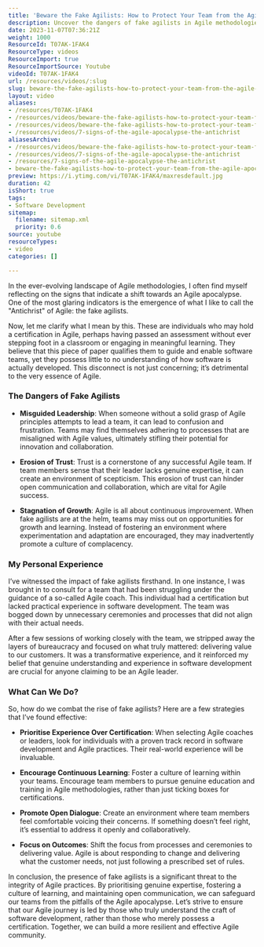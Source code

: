 ```yaml
---
title: 'Beware the Fake Agilists: How to Protect Your Team from the Agile Apocalypse'
description: Uncover the dangers of fake agilists in Agile methodologies. Learn how to prioritise genuine expertise and foster a culture of continuous improvement.
date: 2023-11-07T07:36:21Z
weight: 1000
ResourceId: T07AK-1FAK4
ResourceType: videos
ResourceImport: true
ResourceImportSource: Youtube
videoId: T07AK-1FAK4
url: /resources/videos/:slug
slug: beware-the-fake-agilists-how-to-protect-your-team-from-the-agile-apocalypse-T07AK-1FAK4
layout: video
aliases:
- /resources/T07AK-1FAK4
- /resources/videos/beware-the-fake-agilists-how-to-protect-your-team-from-the-agile-apocalypse-T07AK-1FAK4
- /resources/videos/beware-the-fake-agilists-how-to-protect-your-team-from-the-agile-apocalypse
- /resources/videos/7-signs-of-the-agile-apocalypse-the-antichrist
aliasesArchive:
- /resources/videos/beware-the-fake-agilists-how-to-protect-your-team-from-the-agile-apocalypse
- /resources/videos/7-signs-of-the-agile-apocalypse-the-antichrist
- /resources/7-signs-of-the-agile-apocalypse-the-antichrist
- beware-the-fake-agilists-how-to-protect-your-team-from-the-agile-apocalypse-T07AK-1FAK4
preview: https://i.ytimg.com/vi/T07AK-1FAK4/maxresdefault.jpg
duration: 42
isShort: true
tags:
- Software Development
sitemap:
  filename: sitemap.xml
  priority: 0.6
source: youtube
resourceTypes:
- video
categories: []

---
```

In the ever-evolving landscape of Agile methodologies, I often find myself reflecting on the signs that indicate a shift towards an Agile apocalypse. One of the most glaring indicators is the emergence of what I like to call the "Antichrist" of Agile: the fake agilists. 

Now, let me clarify what I mean by this. These are individuals who may hold a certification in Agile, perhaps having passed an assessment without ever stepping foot in a classroom or engaging in meaningful learning. They believe that this piece of paper qualifies them to guide and enable software teams, yet they possess little to no understanding of how software is actually developed. This disconnect is not just concerning; it’s detrimental to the very essence of Agile.

### The Dangers of Fake Agilists

- **Misguided Leadership**: When someone without a solid grasp of Agile principles attempts to lead a team, it can lead to confusion and frustration. Teams may find themselves adhering to processes that are misaligned with Agile values, ultimately stifling their potential for innovation and collaboration.

- **Erosion of Trust**: Trust is a cornerstone of any successful Agile team. If team members sense that their leader lacks genuine expertise, it can create an environment of scepticism. This erosion of trust can hinder open communication and collaboration, which are vital for Agile success.

- **Stagnation of Growth**: Agile is all about continuous improvement. When fake agilists are at the helm, teams may miss out on opportunities for growth and learning. Instead of fostering an environment where experimentation and adaptation are encouraged, they may inadvertently promote a culture of complacency.

### My Personal Experience

I’ve witnessed the impact of fake agilists firsthand. In one instance, I was brought in to consult for a team that had been struggling under the guidance of a so-called Agile coach. This individual had a certification but lacked practical experience in software development. The team was bogged down by unnecessary ceremonies and processes that did not align with their actual needs. 

After a few sessions of working closely with the team, we stripped away the layers of bureaucracy and focused on what truly mattered: delivering value to our customers. It was a transformative experience, and it reinforced my belief that genuine understanding and experience in software development are crucial for anyone claiming to be an Agile leader.

### What Can We Do?

So, how do we combat the rise of fake agilists? Here are a few strategies that I’ve found effective:

- **Prioritise Experience Over Certification**: When selecting Agile coaches or leaders, look for individuals with a proven track record in software development and Agile practices. Their real-world experience will be invaluable.

- **Encourage Continuous Learning**: Foster a culture of learning within your teams. Encourage team members to pursue genuine education and training in Agile methodologies, rather than just ticking boxes for certifications.

- **Promote Open Dialogue**: Create an environment where team members feel comfortable voicing their concerns. If something doesn’t feel right, it’s essential to address it openly and collaboratively.

- **Focus on Outcomes**: Shift the focus from processes and ceremonies to delivering value. Agile is about responding to change and delivering what the customer needs, not just following a prescribed set of rules.

In conclusion, the presence of fake agilists is a significant threat to the integrity of Agile practices. By prioritising genuine expertise, fostering a culture of learning, and maintaining open communication, we can safeguard our teams from the pitfalls of the Agile apocalypse. Let’s strive to ensure that our Agile journey is led by those who truly understand the craft of software development, rather than those who merely possess a certification. Together, we can build a more resilient and effective Agile community.
